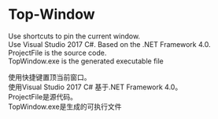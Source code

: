 # Top-Window
Use shortcuts to pin the current window.  
Use Visual Studio 2017 C#. Based on the .NET Framework 4.0.  
ProjectFile is the source code.  
TopWindow.exe is the generated executable file  

使用快捷键置顶当前窗口。  
使用Visual Studio 2017 C# 基于.NET Framework 4.0。  
ProjectFile是源代码。  
TopWindow.exe是生成的可执行文件  
